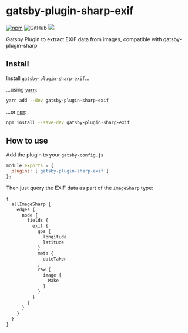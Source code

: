 # gatsby-plugin-sharp-exif

[![npm](https://img.shields.io/npm/v/gatsby-plugin-sharp-exif)](https://www.npmjs.com/package/gatsby-plugin-sharp-exif) ![GitHub](https://img.shields.io/github/license/thomasgassmann/gatsby-plugin-sharp-exif) ![](https://github.com/thomasgassmann/gatsby-plugin-sharp-exif/workflows/release/badge.svg)

Gatsby Plugin to extract EXIF data from images, compatible with gatsby-plugin-sharp

## Install

Install `gatsby-plugin-sharp-exif`...

...using [`yarn`](https://yarnpkg.com):

```bash
yarn add --dev gatsby-plugin-sharp-exif
```

...or [`npm`](https://www.npmjs.com/):

```bash
npm install --save-dev gatsby-plugin-sharp-exif
```

## How to use

Add the plugin to your `gatsby-config.js`

```js
module.exports = {
  plugins: ['gatsby-plugin-sharp-exif']
};
```

Then just query the EXIF data as part of the `ImageSharp` type:

```graphql
{
  allImageSharp {
    edges {
      node {
        fields {
          exif {
            gps {
              longitude
              latitude
            }
            meta {
              dateTaken
            }
            raw {
              image {
                Make
              }
            }
          }
        }
      }
    }
  }
}
```
